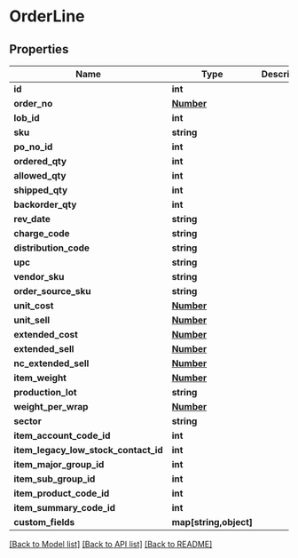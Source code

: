 # OrderLine

## Properties
Name | Type | Description | Notes
------------ | ------------- | ------------- | -------------
**id** | **int** |  | [optional] 
**order_no** | [**Number**](Number.md) |  | 
**lob_id** | **int** |  | 
**sku** | **string** |  | 
**po_no_id** | **int** |  | [optional] 
**ordered_qty** | **int** |  | [optional] 
**allowed_qty** | **int** |  | [optional] 
**shipped_qty** | **int** |  | [optional] 
**backorder_qty** | **int** |  | [optional] 
**rev_date** | **string** |  | [optional] 
**charge_code** | **string** |  | [optional] 
**distribution_code** | **string** |  | [optional] 
**upc** | **string** |  | [optional] 
**vendor_sku** | **string** |  | [optional] 
**order_source_sku** | **string** |  | [optional] 
**unit_cost** | [**Number**](Number.md) |  | [optional] 
**unit_sell** | [**Number**](Number.md) |  | [optional] 
**extended_cost** | [**Number**](Number.md) |  | [optional] 
**extended_sell** | [**Number**](Number.md) |  | [optional] 
**nc_extended_sell** | [**Number**](Number.md) |  | [optional] 
**item_weight** | [**Number**](Number.md) |  | [optional] 
**production_lot** | **string** |  | [optional] 
**weight_per_wrap** | [**Number**](Number.md) |  | [optional] 
**sector** | **string** |  | [optional] 
**item_account_code_id** | **int** |  | 
**item_legacy_low_stock_contact_id** | **int** |  | 
**item_major_group_id** | **int** |  | 
**item_sub_group_id** | **int** |  | 
**item_product_code_id** | **int** |  | [optional] 
**item_summary_code_id** | **int** |  | 
**custom_fields** | **map[string,object]** |  | [optional] 

[[Back to Model list]](../README.md#documentation-for-models) [[Back to API list]](../README.md#documentation-for-api-endpoints) [[Back to README]](../README.md)


